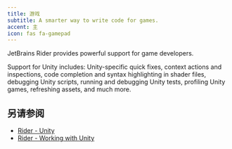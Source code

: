 ```yaml
---
title: 游戏
subtitle: A smarter way to write code for games.
accent: 主
icon: fas fa-gamepad
---
```


JetBrains Rider provides powerful support for game developers.

Support for Unity includes: Unity-specific quick fixes, context actions and inspections, code completion and syntax highlighting in shader files, debugging Unity scripts, running and debugging Unity tests, profiling Unity games, refreshing assets, and much more.

## 另请参阅
- [Rider - Unity](https://www.jetbrains.com/unity/)
- [Rider - Working with Unity](https://www.jetbrains.com/help/rider/Unity.html)
